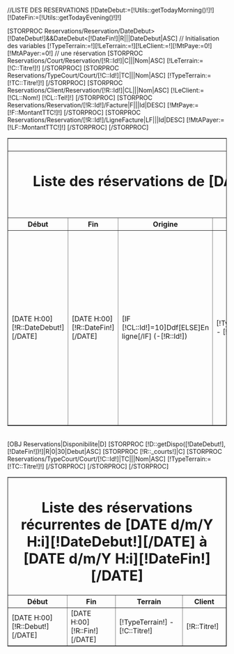 //LISTE DES RESERVATIONS
[!DateDebut:=[!Utils::getTodayMorning()!]!]
[!DateFin:=[!Utils::getTodayEvening()!]!]
<table class="page_header" cellspacing="0" cellspadding="0" border="1">
    <tr><th colspan="7"> <a href="/[!Sys::getMenu(Reservations/Reservation)!]/ResaJournee.print" data-title="Imprimer les réservations" class="btn btn-info pull-right btn-lg"><span class="glyphicon glyphicon-print" aria-hidden="true" ></span> Imprimer les réservations</a></th></tr>
    <tr><th colspan="7"><h1>Liste des réservations de [DATE d/m/Y H:i][!DateDebut!][/DATE] à [DATE d/m/Y H:i][!DateFin!][/DATE]</h1></th></tr>
    <tr><th>Début</th><th>Fin</th><th>Origine</th><th>Terrain</th><th>Client</th><th>Payé</th><th>Reste du</th></tr>
   [STORPROC Reservations/Reservation/DateDebut>[!DateDebut!]&&DateDebut<[!DateFin!]|R|||DateDebut|ASC]
         <tr>
            // Initialisation des variables
            [!TypeTerrain:=!][!LeTerrain:=!][!LeClient:=!][!MtPaye:=0!][!MtAPayer:=0!]
            // une réservation
            [STORPROC Reservations/Court/Reservation/[!R::Id!]|C|||Nom|ASC]
                [!LeTerrain:=[!C::Titre!]!]
            [/STORPROC]
            [STORPROC Reservations/TypeCourt/Court/[!C::Id!]|TC|||Nom|ASC]
                [!TypeTerrain:=[!TC::Titre!]!]
            [/STORPROC]
            [STORPROC Reservations/Client/Reservation/[!R::Id!]|CL|||Nom|ASC]
                [!LeClient:=[!CL::Nom!] [!CL::Tel!]!]
            [/STORPROC]
            [STORPROC Reservations/Reservation/[!R::Id!]/Facture|F|||Id|DESC]
                [!MtPaye:=[!F::MontantTTC!]!]
            [/STORPROC]
            [STORPROC Reservations/Reservation/[!R::Id!]/LigneFacture|LF|||Id|DESC]
                [!MtAPayer:=[!LF::MontantTTC!]!]
            [/STORPROC]
            <td>[DATE H:00][!R::DateDebut!][/DATE]</td>
            <td>[DATE H:00][!R::DateFin!][/DATE]</td>
            <td>[IF [!CL::Id!]=10]Ddf[ELSE]En ligne[/IF] (-[!R::Id!])</td>
            <td>[!TypeTerrain!] - [!LeTerrain!]</td>
            <td>[!LeClient!]<br/>
                [STORPROC Reservations/Reservation/[!R::Id!]/StatusReservation|SP|||Id|ASC]
                   [STORPROC Reservations/StatusReservation/[!SP::Id!]/Partenaire|P|0|1]
                        [!lacouleur:=#000!]
                        [IF [!SP::Present!]=NC]
                            // n'a pas répondu à la demande de participation
                            [IF [!SP::Paye!]]
                                [!lacouleur:=green!]
                                <span style="color:[!lacouleur!];">Présence non confirmée mais Payé Oui :</span> [!P::Nom!] - [!P::Prenom!]<br>
                            [/IF]
                            [IF [!SP::Paye!]=0]
                                [!lacouleur:=#ccc!]
                                <span style="color:[!lacouleur!];">Présence non confirmée et Non Payé  :</span>[!P::Nom!] - [!P::Prenom!]<br>
                            [/IF]
                        [/IF]
                        [IF [!SP::Present!]=Oui]
                            [IF [!SP::Paye!]]
                                [!lacouleur:=green!]
                                <span style="color:[!lacouleur!];">Présence confirmée Payé Oui :</span> [!P::Nom!] - [!P::Prenom!]<br>                                                          [/IF]
                            [IF [!SP::Paye!]=0]
                                [!lacouleur:=red!]
                                <span style="color:[!lacouleur!];">Présence confirmée mais Non Payé  :</span>[!P::Nom!] - [!P::Prenom!]<br>
                            [/IF]
                        [/IF]
                        [IF [!SP::Present!]=Non]
                            [IF [!SP::Paye!]]
                                [!lacouleur:=orange!]
                                <span style="color:[!lacouleur!];">ABSENT Payé Oui :</span> [!P::Nom!] - [!P::Prenom!]<br>                                                                      [/IF]
                            [IF [!SP::Paye!]=0]
                                [!lacouleur:=red!]
                                <span style="color:[!lacouleur!];">ABSENT et Non Payé  :</span>[!P::Nom!] - [!P::Prenom!]<br>
                            [/IF]
                        [/IF]
                    [/STORPROC]
                [/STORPROC]
            </td>
            <td style="text-align: right;">[IF [!CL::Id!]=10]0[ELSE][!MtPaye!][/IF]</td>
            <td style="text-align: right;">
                [IF [!CL::Id!]=10]
                    [!Tot:=[!MtAPayer!]!]
                    [!Tot-=[!MtPaye!]!]
                    [!Tot!]
                [ELSE]
                    [!MtAPayer!]
                [/IF]
            </td>
        </tr>
    [/STORPROC]
</table>
<br />
<table class="page_header" cellspacing="0" cellspadding="0" border="1">
    <tr><th colspan="4"><h1>Liste des réservations récurrentes de [DATE d/m/Y H:i][!DateDebut!][/DATE] à [DATE d/m/Y H:i][!DateFin!][/DATE]</h1></th></tr>
    <tr><th>Début</th><th>Fin</th><th>Terrain</th><th>Client</th></tr>
    [OBJ Reservations|Disponibilite|D]
    [STORPROC [!D::getDispo([!DateDebut!],[!DateFin!])!]|R|0|30|Debut|ASC]
        [STORPROC [!R::_courts!]|C]
            [STORPROC Reservations/TypeCourt/Court/[!C::Id!]|TC|||Nom|ASC]
                [!TypeTerrain:=[!TC::Titre!]!]
            [/STORPROC]
            <tr>
                <td>[DATE H:00][!R::Debut!][/DATE]</td>
                <td>[DATE H:00][!R::Fin!][/DATE]</td>
                <td>[!TypeTerrain!] - [!C::Titre!]</td>
                <td>[!R::Titre!]</td>
            </tr>
        [/STORPROC]
    [/STORPROC]
</table>
